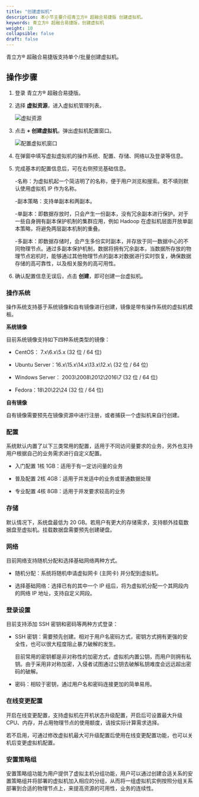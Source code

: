 ```yaml
---
title: "创建虚拟机"
description: 本小节主要介绍青立方® 超融合易捷版 创建虚拟机。 
keywords: 青立方® 超融合易捷版，创建虚拟机
weight: 10
collapsible: false
draft: false
---
```




青立方® 超融合易捷版支持单个/批量创建虚拟机。

## 操作步骤

1. 登录 青立方® 超融合易捷版。
2. 选择 **虚拟资源**，进入虚拟机管理列表。

   ![虚拟资源](../../../_images/vm_list.png)

3. 点击 **+ 创建虚拟机**，弹出虚拟机配置窗口。
   
   ![配置虚拟机窗口](../../../_images/config_vm.png)

4. 在弹窗中填写虚拟虚拟机的操作系统、配置、存储、网络以及登录等信息。

5. 完成基本的配置信息后，可在右侧预览基础信息。
    
    -名称：为虚拟机起一个简洁明了的名称，便于用户浏览和搜索。若不填则默认使用虚拟机 IP 作为名称。
    
    -副本策略：支持单副本和两副本。
    
    -单副本：即数据存放时，只会产生一份副本，没有冗余副本进行保护。对于一些自身拥有副本保护机制的集群应用，例如 Hadoop 在虚拟机层面开放单副本策略，将避免两层副本机制的重叠。
    
    -多副本：即数据存储时，会产生多份实时副本，并存放于同一数据中心的不同物理节点。通过多副本保护机制，数据将拥有冗余副本，当数据所存放的物理节点宕机时，能够通过其他物理节点的副本对数据进行实时恢复，确保数据存储的高可靠性，以及相关服务的高可用性。

6. 确认配置信息无误后，点击 **创建**，即可创建一台虚拟机。

### 操作系统

操作系统支持基于系统镜像和自有镜像进行创建，镜像是带有操作系统的虚拟机模板。

**系统镜像**

目前系统镜像支持如下四种系统类型的镜像：

- CentOS： 7.x\6.x\5.x (32 位 / 64 位)

- Ubuntu Server：16.x\15.x\14.x\13.x\12.x\ (32 位 / 64 位)

- Windows Server： 2003\2008\2012\2016\7 (32 位 / 64 位)

- Fedora：18\20\22\24 (32 位 / 64 位)

**自有镜像**

自有镜像需要预先在镜像资源中进行注册，或者捕获一个虚拟机来自行创建。

### 配置

系统默认内置了以下三类常用的配置，适用于不同访问量要求的业务，另外也支持用户根据自己的业务需求进行自定义配置。

- 入门配置 1核 1GB：适用于有一定访问量的业务

- 普及配置 2核 4GB：适用于并发适中的业务或普通数据处理

- 专业配置 4核 8GB：适用于并发要求较高的业务

### 存储

默认情况下，系统盘最低为 20 GB。若用户有更大的存储需求，支持额外挂载数据盘至虚拟机。挂载数据盘需要预先创建硬盘。

### 网络

目前网络支持随机分配和选择基础网络两种方式。

- 随机分配：系统将随机申请虚拟网卡 (主网卡) 并分配到虚拟机。

- 选择基础网络：选择已有的其中一个 IP 组后，将为虚拟机分配一个其网段内的网络 IP 地址，支持自定义网段。

### 登录设置

目前支持添加 SSH 密钥和密码等两种方式登录：

- SSH 密钥：需要预先创建。相对于用户名密码方式，密钥方式拥有更强的安全性，也可以很大程度阻止暴力破解的发生。
  
  目前常用的密钥都是非对称性的加密方式，虚拟机内置公钥，而用户则拥有私钥。由于采用非对称加密，入侵者试图通过公钥去破解私钥难度会远远超出密码的破解。

- 密码：相较于密钥，通过用户名和密码连接更加的简单易用。

### 在线变更配置

开启在线变更配置，支持虚拟机在开机状态升级配置，开启后可设置最大升级CPU、内存，并占用物理节点的使用额度，请按实际计算需求选择。

若不启用，可通过修改虚拟机最大可升级配置后使用在线变更配置功能，也可以关机后变更虚拟机配置。

### 安置策略组

安置策略组功能为用户提供了虚拟主机分组功能，用户可以通过创建合适关系的安置策略组并将部署的虚拟机加入相应的分组，从而将一组虚拟机实例按照分组关系部署到合适的物理节点上，来提高资源的可用性，业务的连续性。
